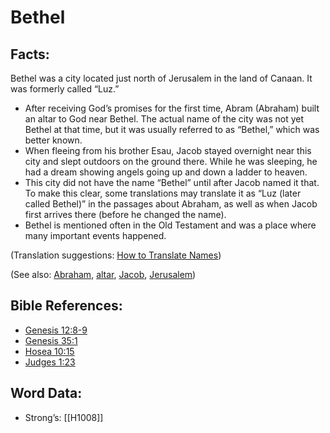 # Bethel

## Facts:

Bethel was a city located just north of Jerusalem in the land of Canaan. It was formerly called “Luz.”

* After receiving God’s promises for the first time, Abram (Abraham) built an altar to God near Bethel. The actual name of the city was not yet Bethel at that time, but it was usually referred to as “Bethel,” which was better known.
* When fleeing from his brother Esau, Jacob stayed overnight near this city and slept outdoors on the ground there. While he was sleeping, he had a dream showing angels going up and down a ladder to heaven.
* This city did not have the name “Bethel” until after Jacob named it that. To make this clear, some translations may translate it as “Luz (later called Bethel)” in the passages about Abraham, as well as when Jacob first arrives there (before he changed the name).
* Bethel is mentioned often in the Old Testament and was a place where many important events happened.

(Translation suggestions: [How to Translate Names](../../translate/translate-names))

(See also: [Abraham](../names/abraham.md), [altar](../kt/altar.md), [Jacob](../names/jacob.md), [Jerusalem](../names/jerusalem.md))

## Bible References:

* [Genesis 12:8-9](rc://en/tn/help/gen/12/08)
* [Genesis 35:1](rc://en/tn/help/gen/35/01)
* [Hosea 10:15](rc://en/tn/help/hos/10/15)
* [Judges 1:23](rc://en/tn/help/jdg/01/23)

## Word Data:

* Strong’s: [[H1008]]
